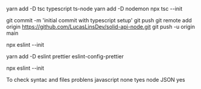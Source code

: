 yarn add -D tsc typescript ts-node 
yarn add -D nodemon
npx tsc --init

git commit -m 'initial commit with typescript setup'
git push
git remote add origin https://github.com/LucasLinsDev/solid-api-node.git
git push -u origin main

npx eslint --init

yarn add -D eslint prettier eslint-config-prettier

npx eslint --init

To check syntac and files problens
javascript
none
tyes
node
JSON
yes